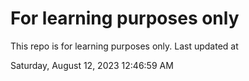 # For learning purposes only
This repo is for learning purposes only.
Last updated at

Saturday, August 12, 2023 12:46:59 AM

